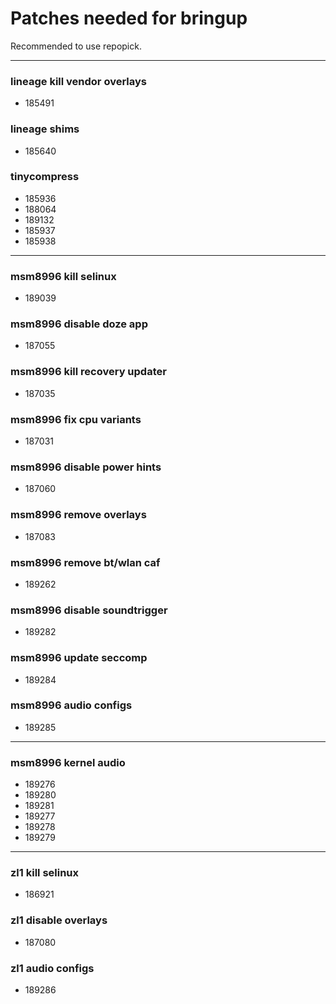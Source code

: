 # Patches needed for bringup

Recommended to use repopick.

-----
### lineage kill vendor overlays
- 185491
### lineage shims
- 185640
### tinycompress
- 185936
- 188064
- 189132
- 185937
- 185938
-----
### msm8996 kill selinux
- 189039
### msm8996 disable doze app
- 187055
### msm8996 kill recovery updater
- 187035
### msm8996 fix cpu variants
- 187031
### msm8996 disable power hints
- 187060
### msm8996 remove overlays
- 187083
### msm8996 remove bt/wlan caf
- 189262
### msm8996 disable soundtrigger
- 189282
### msm8996 update seccomp
- 189284
### msm8996 audio configs
- 189285
-----
### msm8996 kernel audio
- 189276
- 189280
- 189281
- 189277
- 189278
- 189279
-----
### zl1 kill selinux
- 186921
### zl1 disable overlays
- 187080
### zl1 audio configs
- 189286
